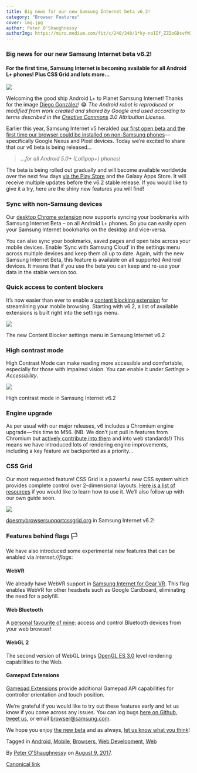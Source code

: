 ```yaml
---
title: Big news for our new Samsung Internet beta v6.2!
category: "Browser Features"
cover: img.jpg
author: Peter O'Shaughnessy
authorImg: https://miro.medium.com/fit/c/240/240/1*ky-noIIf_ZZIoGDsvfW3AA.jpeg
---
```


### Big news for our new Samsung Internet beta v6.2!

#### For the first time, Samsung Internet is becoming available for all Android L+ phones! Plus CSS Grid and lots more…

![](https://cdn-images-1.medium.com/max/800/1*RE4cGKlSyok5mea6sh5ZVg.png)

Welcoming the good ship Android L+ to Planet Samsung Internet! Thanks for the image [Diego González](https://medium.com/u/33cea791460a)! 😂 _The Android robot is reproduced or modified from work created and shared by Google and used according to terms described in the_ [_Creative Commons_](https://creativecommons.org/licenses/by/3.0/) _3.0 Attribution License._

Earlier this year, Samsung Internet v5 heralded [our first open beta and the first time our browser could be installed on non-Samsung phones](https://medium.com/samsung-internet-dev/samsung-internet-beta-now-available-without-sign-up-e0d5d4010838) — specifically Google Nexus and Pixel devices. Today we’re excited to share that our v6 beta is being released…

> _…for all Android 5.0+ (Lollipop+) phones!_

The beta is being rolled out gradually and will become available worldwide over the next few days [via the Play Store](https://play.google.com/store/apps/details?id=com.sec.android.app.sbrowser.beta) and the Galaxy Apps Store. It will receive multiple updates before the v6.2 stable release. If you would like to give it a try, here are the shiny new features you will find!

### Sync with non-Samsung devices

Our [desktop Chrome extension](https://chrome.google.com/webstore/detail/samsung-internet/epejdmjgfibjaffbmojllapapjejipkh) now supports syncing your bookmarks with Samsung Internet Beta – on all Android L+ phones. So you can easily open your Samsung Internet bookmarks on the desktop and vice-versa.

You can also sync your bookmarks, saved pages and open tabs across your mobile devices. Enable ‘Sync with Samsung Cloud’ in the settings menu across multiple devices and keep them all up to date. Again, with the new Samsung Internet Beta, this feature is available on all supported Android devices. It means that if you use the beta you can keep and re-use your data in the stable version too.

### Quick access to content blockers

It’s now easier than ever to enable a [content blocking extension](https://medium.com/samsung-internet-dev/staying-safe-online-with-samsung-internet-3941ffc72a00) for streamlining your mobile browsing. Starting with v6.2, a list of available extensions is built right into the settings menu.

![](https://cdn-images-1.medium.com/max/800/1*Z3R4vzxuBjVCO-aOcp2GYA.png)

The new Content Blocker settings menu in Samsung Internet v6.2

### High contrast mode

High Contrast Mode can make reading more accessible and comfortable, especially for those with impaired vision. You can enable it under _Settings > Accessibility_.

![](https://cdn-images-1.medium.com/max/800/1*9ADn6mrVD9x_aGbCvBpGYQ.png)

High contrast mode in Samsung Internet v6.2

### Engine upgrade

As per usual with our major releases, v6 includes a Chromium engine upgrade — this time to M56. (NB. We don’t just pull in features from Chromium but [actively contribute into them](https://samsung.github.io/Chromium/) and into web standards!) This means we have introduced lots of rendering engine improvements, including a key feature we backported as a priority...

### CSS Grid

Our most requested feature! CSS Grid is a powerful new CSS system which provides complete control over 2-dimensional layouts. [Here is a list of resources](http://jensimmons.com/post/feb-27-2017/learn-css-grid) if you would like to learn how to use it. We’ll also follow up with our own guide soon.

![](https://cdn-images-1.medium.com/max/800/1*krIOZ2Ocfhq4bir6fb5qDA.png)

[doesmybrowsersupportcssgrid.org](https://doesmybrowsersupportcssgrid.org/) in Samsung Internet v6.2!

### Features behind flags 🏳️

We have also introduced some experimental new features that can be enabled via _internet://flags_:

#### WebVR

We already have WebVR support in [Samsung Internet for Gear VR](http://developer.samsung.com/internet#gearvr-overview). This flag enables WebVR for other headsets such as Google Cardboard, eliminating the need for a polyfill.

#### Web Bluetooth

A [personal favourite of mine](https://peteroshaughnessy.com/posts/web-bluetooth-controlling-the-real-world/): access and control Bluetooth devices from your web browser!

#### **WebGL 2**

The second version of WebGL brings [OpenGL ES 3.0](https://en.wikipedia.org/wiki/OpenGL_ES#OpenGL_ES_3.0) level rendering capabilities to the Web.

#### Gamepad Extensions

[Gamepad Extensions](https://w3c.github.io/gamepad/extensions.html) provide additional Gamepad API capabilities for controller orientation and touch position.

We’re grateful if you would like to try out these features early and let us know if you come across any issues. You can log bugs [here on Github](https://github.com/samsunginternet/support/issues), [tweet us](https://twitter.com/samsunginternet), or email browser@samsung.com.

We hope you enjoy [the new beta](https://play.google.com/store/apps/details?id=com.sec.android.app.sbrowser.beta) and as always, [let us know what you think](https://twitter.com/samsunginternet)!

Tagged in [Android](https://medium.com/tag/android), [Mobile](https://medium.com/tag/mobile), [Browsers](https://medium.com/tag/browsers), [Web Development](https://medium.com/tag/web-development), [Web](https://medium.com/tag/web)

By [Peter O'Shaughnessy](https://medium.com/@poshaughnessy) on [August 9, 2017](https://medium.com/p/6199b6743cb9).

[Canonical link](https://medium.com/@poshaughnessy/big-news-for-our-new-samsung-internet-beta-v6-2-6199b6743cb9)
